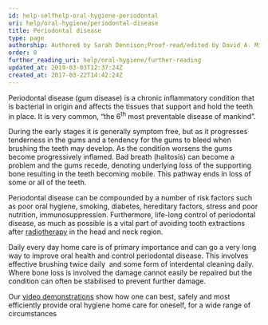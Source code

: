 ```yaml
---
id: help-selfhelp-oral-hygiene-periodontal
uri: help/oral-hygiene/periodontal-disease
title: Periodontal disease
type: page
authorship: Authored by Sarah Dennison;Proof-read/edited by David A. Mitchell & Angelika Sebald
order: 0
further_reading_uri: help/oral-hygiene/further-reading
updated_at: 2019-03-03T12:37:24Z
created_at: 2017-03-22T14:42:24Z
---
```


<p>Periodontal disease (gum disease) is a chronic inflammatory condition
    that is bacterial in origin and affects the tissues that
    support and hold the teeth in place. It is very common, “the
    6<sup>th</sup> most preventable disease of mankind”.</p>
<p>During the early stages it is generally symptom free, but as
    it progresses tenderness in the gums and a tendency for the
    gums to bleed when brushing the teeth may develop. As the
    condition worsens the gums become progressively inflamed.
    Bad breath (halitosis) can become a problem and the gums
    recede, denoting underlying loss of the supporting bone resulting
    in the teeth becoming mobile. This pathway ends in loss of
    some or all of the teeth.</p>
<p>Periodontal disease can be compounded by a number of risk factors
    such as poor oral hygiene, smoking, diabetes, hereditary
    factors, stress and poor nutrition, immunosuppression. Furthermore,
    life-long control of periodontal disease, as much as possible
    is a vital part of avoiding tooth extractions after <a href="/treatment/radiotherapy/application">radiotherapy</a>    in the head and neck region.</p>
<p>Daily every day home care is of primary importance and can go
    a very long way to improve oral health and control periodontal
    disease. This involves effective brushing twice daily  and
    some form of interdental cleaning daily. Where bone loss
    is involved the damage cannot easily be repaired but the
    condition can often be stabilised to prevent further damage.</p>
<aside>
    <p>Our <a href="/help/oral-hygiene/videos">video demonstrations</a>        show how one can best, safely and most efficiently provide
        oral hygiene home care for oneself, for a wide range
        of circumstances</p>
</aside>
